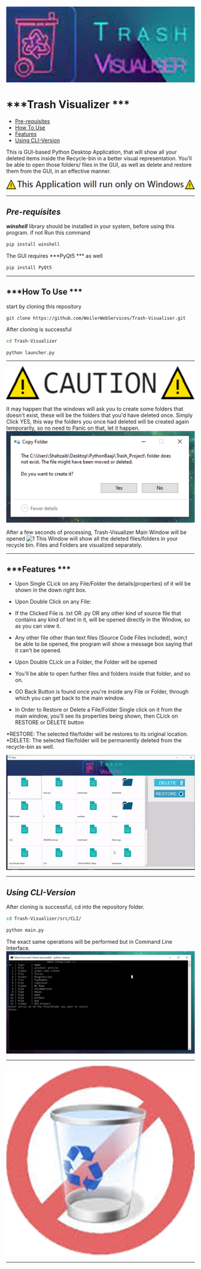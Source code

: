 ![Trash Visualiser](Screenshots/Trash-Visualiser.png)

# ***Trash Visualizer ***

 * [Pre-requisites](#pre-requisites)
 * [How To Use](#how-to-use)
 * [Features](#features)
 * [Using CLI-Version](#using-cli-version)

This is GUI-based Python Desktop Application, that will show all your deleted items inside the Recycle-bin in a better visual representation. You'll be able to open those folders/ files in the GUI, as well as delete and restore them from the GUI, in an effective manner.

![This Application will run only on Windows](Screenshots/This-Application-will-run-only-on-Windows.png)

---

## ***Pre-requisites*** 
 ***winshell*** library should be installed in your system, before using this program. if not
Run this command
```python
pip install winshell
```
The GUI requires ***PyQt5 *** as well
```python
pip install PyQt5
```

---

## ***How To Use ***
start by cloning this repository 
```git
git clone https://github.com/WeilerWebServices/Trash-Visualiser.git
```
After cloning is successful
```bash
cd Trash-Visualizer
```
```python
python launcher.py
```

---

![caution](Screenshots/caution.png)

It may happen that the windows will ask you to create some folders that doesn't exist, these will be the folders that you'd have deleted once. 
Simply Click YES, this way the folders you once had deleted will be created again temporarily, so no need to Panic on that, let it happen. 
![2](Screenshots/2.png)

After a few seconds of processing, Trash-Visualizer Main Window will be opened
![1](Sceenshots/1.png)
This Window will show all the deleted files/folders in your recycle bin.
Files and Folders are visualized separately.

---

## ***Features ***
 * Upon Single CLick on any File/Folder the details(properties) of it will be shown in the down right box.
 * Upon Double Click on any File:

 * If the Clicked File is .txt OR .py OR any other kind of source file that contains any kind of text in it, will be opened directly in the Window, so as you can view it.
 * Any other file other than text files (Source Code Files included), won;t be able to be opened, the program will show a message box saying that it can't be opened.

 * Upon Double CLick on a Folder, the Folder will be opened

 * You'll be able to open further files and folders inside that folder, and so on.

 * GO Back Button is found once you're inside any File or Folder, through which you can get back to the main window.
 * In Order to Restore or Delete a File/Folder Single click on it from the main window, you'll see its properties being shown, then CLick on RESTORE or DELETE button

 *RESTORE: The selected file/folder will be restores to its original location.
 *DELETE: The selected file/folder will be permanently deleted from the recycle-bin as well.



![3](Screenshots/3.gif)

---

##  ***Using CLI-Version***
After cloning is successful, cd into the repository folder.
```bash
cd Trash-Visualiser/src/CLI/
```
```python
python main.py
```
The exact same operations will be performed but in Command Line Interface.
![4](Screenshots/4.png)

---

![Trash](Screenshots/Trash.png)

---
